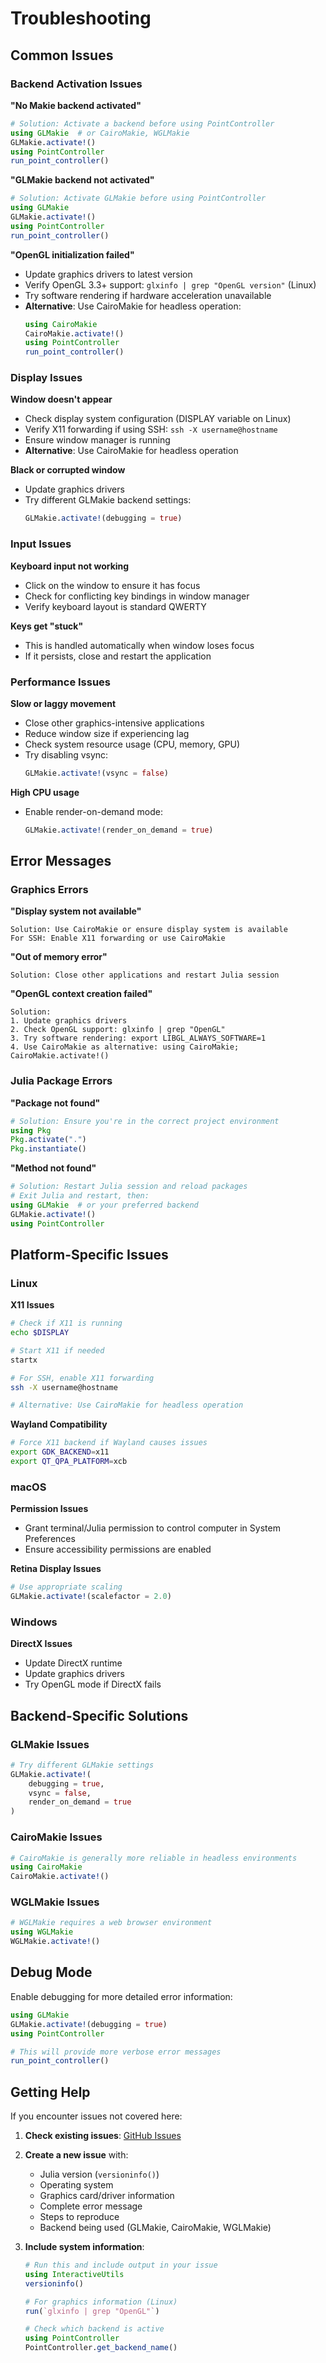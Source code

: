 # Troubleshooting

## Common Issues

### Backend Activation Issues

**"No Makie backend activated"**
```julia
# Solution: Activate a backend before using PointController
using GLMakie  # or CairoMakie, WGLMakie
GLMakie.activate!()
using PointController
run_point_controller()
```

**"GLMakie backend not activated"**
```julia
# Solution: Activate GLMakie before using PointController
using GLMakie
GLMakie.activate!()
using PointController
run_point_controller()
```

**"OpenGL initialization failed"**
- Update graphics drivers to latest version
- Verify OpenGL 3.3+ support: `glxinfo | grep "OpenGL version"` (Linux)
- Try software rendering if hardware acceleration unavailable
- **Alternative**: Use CairoMakie for headless operation:
  ```julia
  using CairoMakie
  CairoMakie.activate!()
  using PointController
  run_point_controller()
  ```

### Display Issues

**Window doesn't appear**
- Check display system configuration (DISPLAY variable on Linux)
- Verify X11 forwarding if using SSH: `ssh -X username@hostname`
- Ensure window manager is running
- **Alternative**: Use CairoMakie for headless operation

**Black or corrupted window**
- Update graphics drivers
- Try different GLMakie backend settings:
  ```julia
  GLMakie.activate!(debugging = true)
  ```

### Input Issues

**Keyboard input not working**
- Click on the window to ensure it has focus
- Check for conflicting key bindings in window manager
- Verify keyboard layout is standard QWERTY

**Keys get "stuck"**
- This is handled automatically when window loses focus
- If it persists, close and restart the application

### Performance Issues

**Slow or laggy movement**
- Close other graphics-intensive applications
- Reduce window size if experiencing lag
- Check system resource usage (CPU, memory, GPU)
- Try disabling vsync:
  ```julia
  GLMakie.activate!(vsync = false)
  ```

**High CPU usage**
- Enable render-on-demand mode:
  ```julia
  GLMakie.activate!(render_on_demand = true)
  ```

## Error Messages

### Graphics Errors

**"Display system not available"**
```
Solution: Use CairoMakie or ensure display system is available
For SSH: Enable X11 forwarding or use CairoMakie
```

**"Out of memory error"**
```
Solution: Close other applications and restart Julia session
```

**"OpenGL context creation failed"**
```
Solution: 
1. Update graphics drivers
2. Check OpenGL support: glxinfo | grep "OpenGL"
3. Try software rendering: export LIBGL_ALWAYS_SOFTWARE=1
4. Use CairoMakie as alternative: using CairoMakie; CairoMakie.activate!()
```

### Julia Package Errors

**"Package not found"**
```julia
# Solution: Ensure you're in the correct project environment
using Pkg
Pkg.activate(".")
Pkg.instantiate()
```

**"Method not found"**
```julia
# Solution: Restart Julia session and reload packages
# Exit Julia and restart, then:
using GLMakie  # or your preferred backend
GLMakie.activate!()
using PointController
```

## Platform-Specific Issues

### Linux

**X11 Issues**
```bash
# Check if X11 is running
echo $DISPLAY

# Start X11 if needed
startx

# For SSH, enable X11 forwarding
ssh -X username@hostname

# Alternative: Use CairoMakie for headless operation
```

**Wayland Compatibility**
```bash
# Force X11 backend if Wayland causes issues
export GDK_BACKEND=x11
export QT_QPA_PLATFORM=xcb
```

### macOS

**Permission Issues**
- Grant terminal/Julia permission to control computer in System Preferences
- Ensure accessibility permissions are enabled

**Retina Display Issues**
```julia
# Use appropriate scaling
GLMakie.activate!(scalefactor = 2.0)
```

### Windows

**DirectX Issues**
- Update DirectX runtime
- Update graphics drivers
- Try OpenGL mode if DirectX fails

## Backend-Specific Solutions

### GLMakie Issues
```julia
# Try different GLMakie settings
GLMakie.activate!(
    debugging = true,
    vsync = false,
    render_on_demand = true
)
```

### CairoMakie Issues
```julia
# CairoMakie is generally more reliable in headless environments
using CairoMakie
CairoMakie.activate!()
```

### WGLMakie Issues
```julia
# WGLMakie requires a web browser environment
using WGLMakie
WGLMakie.activate!()
```

## Debug Mode

Enable debugging for more detailed error information:

```julia
using GLMakie
GLMakie.activate!(debugging = true)
using PointController

# This will provide more verbose error messages
run_point_controller()
```

## Getting Help

If you encounter issues not covered here:

1. **Check existing issues**: [GitHub Issues](https://github.com/bakulev/JuliaTestRocket/issues)
2. **Create a new issue** with:
   - Julia version (`versioninfo()`)
   - Operating system
   - Graphics card/driver information
   - Complete error message
   - Steps to reproduce
   - Backend being used (GLMakie, CairoMakie, WGLMakie)

3. **Include system information**:
   ```julia
   # Run this and include output in your issue
   using InteractiveUtils
   versioninfo()
   
   # For graphics information (Linux)
   run(`glxinfo | grep "OpenGL"`)
   
   # Check which backend is active
   using PointController
   PointController.get_backend_name()
   ```